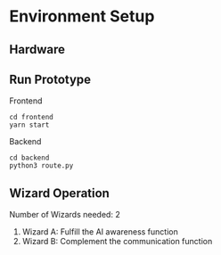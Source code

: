 # Environment Setup

## Hardware

## Run Prototype
Frontend

  ~~~~
  cd frontend
  yarn start
  ~~~~

Backend

  ~~~~
  cd backend
  python3 route.py
  ~~~~

## Wizard Operation
Number of Wizards needed: 2
1. Wizard A: Fulfill the AI awareness function
2. Wizard B: Complement the communication function
